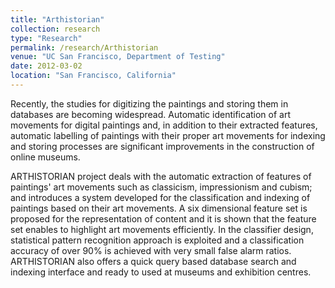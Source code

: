 ```yaml
---
title: "Arthistorian"
collection: research
type: "Research"
permalink: /research/Arthistorian
venue: "UC San Francisco, Department of Testing"
date: 2012-03-02
location: "San Francisco, California"
---
```


Recently, the studies for digitizing the paintings and storing them in databases are becoming widespread.
Automatic identification of art movements for digital paintings and, in addition to their extracted features,
automatic labelling of paintings with their proper art movements for indexing and storing processes are significant
improvements  in the construction of online museums.

ARTHISTORIAN project deals with the automatic extraction of features of paintings' art movements such as classicism,
impressionism and cubism; and introduces a system developed for the classification and indexing of paintings based on
their art movements. A six dimensional feature set is proposed for the representation of content and it is shown that
the feature set enables to highlight art movements efficiently. In the classifier design, statistical pattern recognition
approach is exploited and a classification accuracy of over 90% is achieved with very small false alarm ratios.
ARTHISTORIAN also offers a quick query based database search and indexing interface and ready to used at museums
and exhibition centres.
